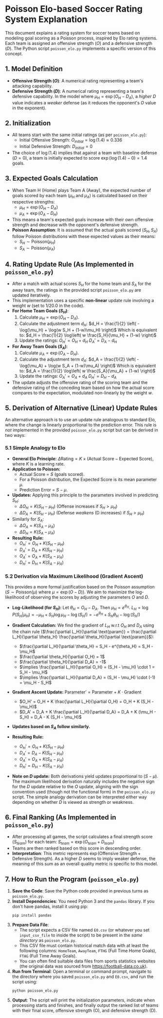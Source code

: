 # Poisson Elo-based Soccer Rating System Explanation

This document explains a rating system for soccer teams based on modeling goal scoring as a Poisson process, inspired by Elo rating systems. Each team is assigned an offensive strength ($O$) and a defensive strength ($D$). The Python script `poisson_elo.py` implements a specific version of this concept.

## 1. Model Definition

* **Offensive Strength ($O$)**: A numerical rating representing a team's attacking capability.
* **Defensive Strength ($D$)**: A numerical rating representing a team's defensive capability. In the model where $\mu_H = \exp(O_H - D_A)$, a *higher* $D$ value indicates a *weaker* defense (as it reduces the opponent's $O$ value in the exponent).

## 2. Initialization

* All teams start with the same initial ratings (as per `poisson_elo.py`):
    * Initial Offensive Strength: $O_{initial} = \log(1.4) \approx 0.336$
    * Initial Defensive Strength: $D_{initial} = 0$
* The choice of $\log(1.4)$ implies that against a team with baseline defense ($D=0$), a team is initially expected to score $\exp(\log(1.4) - 0) = 1.4$ goals.

## 3. Expected Goals Calculation

* When Team H (Home) plays Team A (Away), the expected number of goals scored by each team ($\mu_H$ and $\mu_A$) is calculated based on their respective strengths:
    * $\mu_H = \exp(O_H - D_A)$
    * $\mu_A = \exp(O_A - D_H)$
* This means a team's expected goals increase with their own offensive strength and decrease with the opponent's defensive strength.
* **Poisson Assumption**: It is assumed that the actual goals scored ($S_H, S_A$) follow Poisson distributions with these expected values as their means:
    * $S_H \sim \text{Poisson}(\mu_H)$
    * $S_A \sim \text{Poisson}(\mu_A)$

## 4. Rating Update Rule (As Implemented in `poisson_elo.py`)

* After a match with actual scores $S_H$ for the home team and $S_A$ for the away team, the ratings in the provided script `poisson_elo.py` are updated iteratively.
* This implementation uses a specific **non-linear** update rule involving a weight $w$ (set to $1/20.0$ in the code).
* **For Home Team Goals ($S_H$)**:
    1. Calculate $\mu_H = \exp(O_H - D_A)$.
    2. Calculate the adjustment term $d_H$:
       $d_H = \frac{1}{2} \left( -\log(\mu_H) + \log(w S_H + (1-w)\mu_H) \right)$
       Which is equivalent to: $d_H = \frac{1}{2} \log\left( w \frac{S_H}{\mu_H} + (1-w) \right)$
    3. Update the ratings:
       $O_H' = O_H + d_H$
       $D_A' = D_A - d_H$
* **For Away Team Goals ($S_A$)**:
    1. Calculate $\mu_A = \exp(O_A - D_H)$.
    2. Calculate the adjustment term $d_A$:
       $d_A = \frac{1}{2} \left( -\log(\mu_A) + \log(w S_A + (1-w)\mu_A) \right)$
       Which is equivalent to: $d_A = \frac{1}{2} \log\left( w \frac{S_A}{\mu_A} + (1-w) \right)$
    3. Update the ratings:
       $O_A' = O_A + d_A$
       $D_H' = D_H - d_A$
* The update adjusts the offensive rating of the scoring team and the defensive rating of the conceding team based on how the actual score compares to the expectation, modulated non-linearly by the weight $w$.

## 5. Derivation of Alternative (Linear) Update Rules

An alternative approach is to use an update rule analogous to standard Elo, where the change is linearly proportional to the prediction error. This rule is *not* implemented in the provided `poisson_elo.py` script but can be derived in two ways:

### 5.1 Simple Analogy to Elo

* **General Elo Principle:** $\Delta \text{Rating} = K \times (\text{Actual Score} - \text{Expected Score})$, where $K$ is a learning rate.
* **Application to Poisson:**
    * Actual Score = $S$ (goals scored).
    * For a Poisson distribution, the Expected Score is its mean parameter $\mu$.
    * Prediction Error = $S - \mu$.
* **Updates:** Applying this principle to the parameters involved in predicting $S_H$:
    * $\Delta O_H = K (S_H - \mu_H)$ (Offense increases if $S_H > \mu_H$)
    * $\Delta D_A = K (S_H - \mu_H)$ (Defense *weakens* (D increases) if $S_H > \mu_H$)
* Similarly for $S_A$:
    * $\Delta O_A = K (S_A - \mu_A)$
    * $\Delta D_H = K (S_A - \mu_A)$
* **Resulting Rule:**
    * $O_H' = O_H + K (S_H - \mu_H)$
    * $D_A' = D_A + K (S_H - \mu_H)$
    * $O_A' = O_A + K (S_A - \mu_A)$
    * $D_H' = D_H + K (S_A - \mu_A)$

### 5.2 Derivation via Maximum Likelihood (Gradient Ascent)

This provides a more formal justification based on the Poisson assumption ($S \sim \text{Poisson}(\mu)$ where $\mu = \exp(O-D)$). We aim to maximize the log-likelihood of observing the scores by adjusting the parameters $O$ and $D$.

* **Log-Likelihood (for $S_H$):** Let $\theta_H = O_H - D_A$. Then $\mu_H = e^{\theta_H}$.
    $L_H = \log P(S_H | \mu_H) = -\mu_H + S_H \log \mu_H - \log(S_H!) = -e^{\theta_H} + S_H \theta_H - \log(S_H!)$
* **Gradient Calculation:** We find the gradient of $L_H$ w.r.t $O_H$ and $D_A$ using the chain rule ($\frac{\partial L_H}{\partial \text{param}} = \frac{\partial L_H}{\partial \theta_H} \frac{\partial \theta_H}{\partial \text{param}}$):
    * $\frac{\partial L_H}{\partial \theta_H} = S_H - e^{\theta_H} = S_H - \mu_H$
    * $\frac{\partial \theta_H}{\partial O_H} = 1$
    * $\frac{\partial \theta_H}{\partial D_A} = -1$
    * $\implies \frac{\partial L_H}{\partial O_H} = (S_H - \mu_H) \cdot 1 = S_H - \mu_H$
    * $\implies \frac{\partial L_H}{\partial D_A} = (S_H - \mu_H) \cdot (-1) = \mu_H - S_H$
* **Gradient Ascent Update:** $\text{Parameter}' = \text{Parameter} + K \cdot \text{Gradient}$
    * $O_H' = O_H + K \frac{\partial L_H}{\partial O_H} = O_H + K (S_H - \mu_H)$
    * $D_A' = D_A + K \frac{\partial L_H}{\partial D_A} = D_A + K (\mu_H - S_H) = D_A - K (S_H - \mu_H)$
* **Updates based on $S_A$ follow similarly.**
* **Resulting Rule:**
    * $O_H' = O_H + K (S_H - \mu_H)$
    * $D_A' = D_A - K (S_H - \mu_H)$
    * $O_A' = O_A + K (S_A - \mu_A)$
    * $D_H' = D_H - K (S_A - \mu_A)$

* **Note on $D$ update:** Both derivations yield updates proportional to $(S-\mu)$. The maximum likelihood derivation naturally includes the negative sign for the $D$ update relative to the $O$ update, aligning with the sign convention used (though not the functional form) in the `poisson_elo.py` script. The simple analogy derivation can be interpreted either way depending on whether $D$ is viewed as strength or weakness.

## 6. Final Ranking (As Implemented in `poisson_elo.py`)

* After processing all games, the script calculates a final strength score ($S_{team}$) for each team:
    $S_{team} = \exp(O_{team} + D_{team})$
* Teams are then ranked based on this score in descending order.
* **Interpretation**: This metric represents $\exp(\text{Offensive Strength} + \text{Defensive Strength})$. As a higher $D$ seems to imply weaker defense, the meaning of this sum as an overall quality metric is specific to this model.

## 7. How to Run the Program (`poisson_elo.py`)

1.  **Save the Code**: Save the Python code provided in previous turns as `poisson_elo.py`.
2.  **Install Dependencies**: You need Python 3 and the `pandas` library. If you don't have pandas, install it using pip:
    ```bash
    pip install pandas
    ```
3.  **Prepare Data File**:
    * The script expects a CSV file named `E0.csv` (or whatever you set `input_csv_file` to inside the script) to be present in the *same directory* as `poisson_elo.py`.
    * This CSV file must contain historical match data with at least the following columns: `HomeTeam`, `AwayTeam`, `FTHG` (Full Time Home Goals), `FTAG` (Full Time Away Goals).
    * You can often find suitable data files from sports statistics websites (the original data was sourced from https://football-data.co.uk).
4.  **Run from Terminal**: Open a terminal or command prompt, navigate to the directory where you saved `poisson_elo.py` and `E0.csv`, and run the script using:
    ```bash
    python poisson_elo.py
    ```
5.  **Output**: The script will print the initialization parameters, indicate when processing starts and finishes, and finally output the ranked list of teams with their final score, offensive strength (O), and defensive strength (D).
